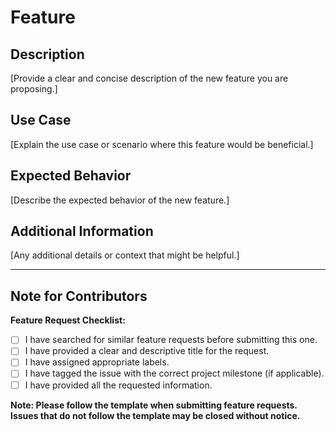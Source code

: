 # Feature

## Description

[Provide a clear and concise description of the new feature you are proposing.]

## Use Case

[Explain the use case or scenario where this feature would be beneficial.]

## Expected Behavior

[Describe the expected behavior of the new feature.]

## Additional Information

[Any additional details or context that might be helpful.]

---

## Note for Contributors

**Feature Request Checklist:**

- [ ] I have searched for similar feature requests before submitting this one.
- [ ] I have provided a clear and descriptive title for the request.
- [ ] I have assigned appropriate labels.
- [ ] I have tagged the issue with the correct project milestone (if applicable).
- [ ] I have provided all the requested information.

**Note: Please follow the template when submitting feature requests. Issues that do not follow the template may be closed without notice.**
